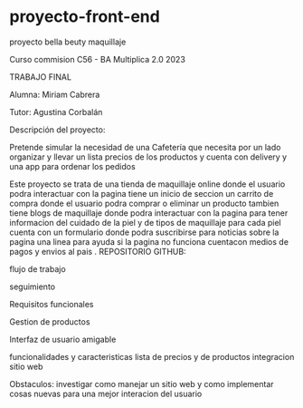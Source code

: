 # proyecto-front-end




proyecto bella beuty maquillaje 


Curso commision C56 - BA Multiplica 2.0 2023

TRABAJO FINAL

Alumna: Miriam Cabrera

Tutor: Agustina Corbalán

Descripción del proyecto:

Pretende simular la necesidad de una Cafetería que necesita por un lado organizar y llevar un lista precios de los productos y cuenta con delivery y una app para ordenar los pedidos


Este proyecto se trata de una tienda de maquillaje online donde el usuario podra interactuar con la pagina tiene un inicio de seccion un carrito de compra donde el usuario podra comprar o eliminar un producto tambien tiene blogs de maquillaje donde podra interactuar con la pagina para tener informacion del cuidado de la piel y de tipos de maquillaje para cada piel cuenta con un formulario donde podra suscribirse para noticias sobre la pagina una linea para ayuda si la pagina no funciona cuentacon medios de pagos y envios al pais . REPOSITORIO GITHUB:




flujo de trabajo

seguimiento

Requisitos funcionales

Gestion de productos

Interfaz de usuario amigable


funcionalidades y caracteristicas lista de precios y de productos integracion sitio web

Obstaculos: investigar como manejar un sitio web y como implementar cosas nuevas para una mejor interacion del usuario


